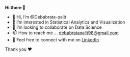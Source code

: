 **Hi there 👋**

- 👋 Hi, I’m @Debabrata-palit
- 👀 I’m interested in Statistical Analytics and Visualization
- 💞️ I’m looking to collaborate on Data Science
- 📫 How to reach me ... debabratapalit98@gmail.com
- 🤝 Feel free to connect with me on [LinkedIn](https://www.linkedin.com/in/debabrata-palit03/)

Thank you ❤️
<!---
Debabrata-palit/Debabrata-palit is a ✨ special ✨ repository because its `README.md` (this file) appears on your GitHub profile.
You can click the Preview link to take a look at your changes.
--->
